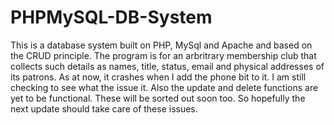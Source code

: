# PHPMySQL-DB-System
This is a database system built on PHP, MySql and Apache and based on the CRUD principle.
The program is for an arbritrary membership club that collects such details as names, title, status, email and physical addresses of its patrons.
As at now, it crashes when I add the phone bit to it. I am still checking to see what the issue it.
Also the update and delete functions are yet to be functional. These will be sorted out soon too.
So hopefully the next update should take care of these issues.

